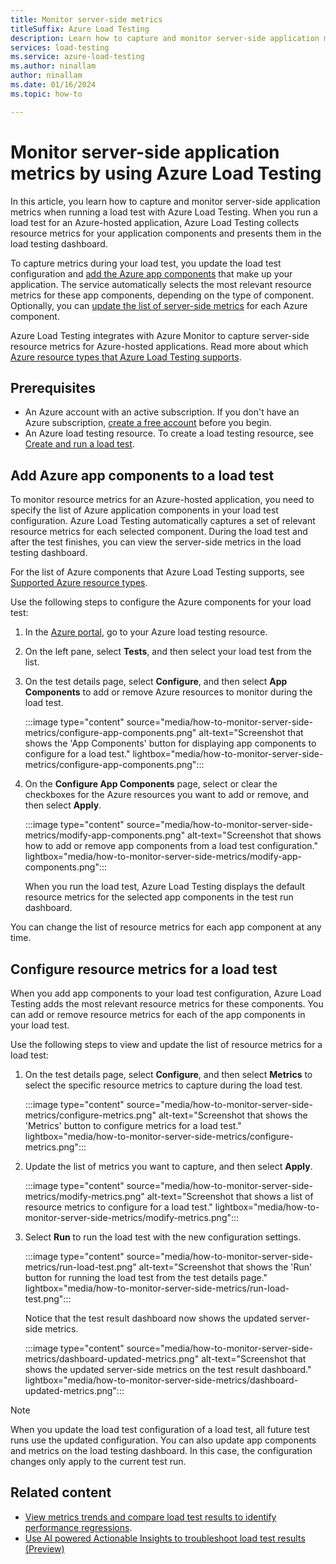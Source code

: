 ```yaml
---
title: Monitor server-side metrics
titleSuffix: Azure Load Testing
description: Learn how to capture and monitor server-side application metrics when running a load test with Azure Load Testing. Add Azure app components and resource metrics to your load test configuration.
services: load-testing
ms.service: azure-load-testing
ms.author: ninallam
author: ninallam
ms.date: 01/16/2024
ms.topic: how-to

---
```

# Monitor server-side application metrics by using Azure Load Testing

In this article, you learn how to capture and monitor server-side application metrics when running a load test with Azure Load Testing. When you run a load test for an Azure-hosted application, Azure Load Testing collects resource metrics for your application components and presents them in the load testing dashboard.

To capture metrics during your load test, you update the load test configuration and [add the Azure app components](#add-azure-app-components-to-a-load-test) that make up your application. The service automatically selects the most relevant resource metrics for these app components, depending on the type of component. Optionally, you can [update the list of server-side metrics](#configure-resource-metrics-for-a-load-test) for each Azure component.

Azure Load Testing integrates with Azure Monitor to capture server-side resource metrics for Azure-hosted applications. Read more about which [Azure resource types that Azure Load Testing supports](./resource-supported-azure-resource-types.md).

## Prerequisites  

- An Azure account with an active subscription. If you don't have an Azure subscription, [create a free account](https://azure.microsoft.com/free/?WT.mc_id=A261C142F) before you begin.  
- An Azure load testing resource. To create a load testing resource, see [Create and run a load test](./quickstart-create-and-run-load-test.md).

## Add Azure app components to a load test

To monitor resource metrics for an Azure-hosted application, you need to specify the list of Azure application components in your load test configuration. Azure Load Testing automatically captures a set of relevant resource metrics for each selected component. During the load test and after the test finishes, you can view the server-side metrics in the load testing dashboard.

For the list of Azure components that Azure Load Testing supports, see [Supported Azure resource types](./resource-supported-azure-resource-types.md).

Use the following steps to configure the Azure components for your load test:

1. In the [Azure portal](https://portal.azure.com), go to your Azure load testing resource. 

1. On the left pane, select **Tests**, and then select your load test from the list.

1. On the test details page, select **Configure**, and then select **App Components** to add or remove Azure resources to monitor during the load test.

    :::image type="content" source="media/how-to-monitor-server-side-metrics/configure-app-components.png" alt-text="Screenshot that shows the 'App Components' button for displaying app components to configure for a load test." lightbox="media/how-to-monitor-server-side-metrics/configure-app-components.png":::

1. On the **Configure App Components** page, select or clear the checkboxes for the Azure resources you want to add or remove, and then select **Apply**.

    :::image type="content" source="media/how-to-monitor-server-side-metrics/modify-app-components.png" alt-text="Screenshot that shows how to add or remove app components from a load test configuration." lightbox="media/how-to-monitor-server-side-metrics/modify-app-components.png":::  

    When you run the load test, Azure Load Testing displays the default resource metrics for the selected app components in the test run dashboard.

You can change the list of resource metrics for each app component at any time.

## Configure resource metrics for a load test

When you add app components to your load test configuration, Azure Load Testing adds the most relevant resource metrics for these components. You can add or remove resource metrics for each of the app components in your load test.

Use the following steps to view and update the list of resource metrics for a load test:

1. On the test details page, select **Configure**, and then select **Metrics** to select the specific resource metrics to capture during the load test.

    :::image type="content" source="media/how-to-monitor-server-side-metrics/configure-metrics.png" alt-text="Screenshot that shows the 'Metrics' button to configure metrics for a load test." lightbox="media/how-to-monitor-server-side-metrics/configure-metrics.png":::  

1. Update the list of metrics you want to capture, and then select **Apply**.

    :::image type="content" source="media/how-to-monitor-server-side-metrics/modify-metrics.png" alt-text="Screenshot that shows a list of resource metrics to configure for a load test." lightbox="media/how-to-monitor-server-side-metrics/modify-metrics.png":::  

1. Select **Run** to run the load test with the new configuration settings.

    :::image type="content" source="media/how-to-monitor-server-side-metrics/run-load-test.png" alt-text="Screenshot that shows the 'Run' button for running the load test from the test details page." lightbox="media/how-to-monitor-server-side-metrics/run-load-test.png":::  

    Notice that the test result dashboard now shows the updated server-side metrics.

    :::image type="content" source="media/how-to-monitor-server-side-metrics/dashboard-updated-metrics.png" alt-text="Screenshot that shows the updated server-side metrics on the test result dashboard." lightbox="media/how-to-monitor-server-side-metrics/dashboard-updated-metrics.png":::

> [!NOTE]
> When you update the load test configuration of a load test, all future test runs use the updated configuration. You can also update app components and metrics on the load testing dashboard. In this case, the configuration changes only apply to the current test run.

## Related content

- [View metrics trends and compare load test results to identify performance regressions](./how-to-compare-multiple-test-runs.md).
- [Use AI powered Actionable Insights to troubleshoot load test results (Preview)](./how-to-analyze-test-results-using-actionable-insights.md)
